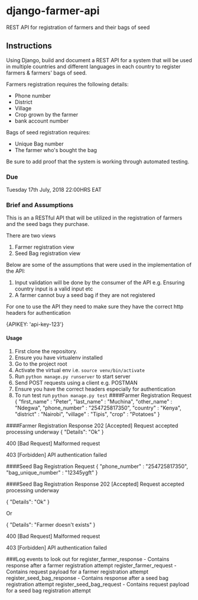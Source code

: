 # django-farmer-api

REST API for registration of farmers and their bags of seed


## Instructions

Using Django, build and document a REST API for a system that will be used in multiple countries and different languages in each country to  register farmers & farmers' bags of seed. 

Farmers registration requires the following details:
 - Phone number
 - District
 - Village 
 - Crop grown by the farmer 
 - bank account number 

Bags of seed registration requires:
 - Unique Bag number 
 - The farmer who's bought the bag 
 
 Be sure to add proof that the system is working through automated testing.  


### Due
Tuesday 17th July, 2018 22:00HRS EAT

### Brief and Assumptions
This is an a RESTful API that will be utilized in the registration of farmers and the seed bags they purchase.

There are two views
1. Farmer registration view
2. Seed Bag registration view

Below are some of the assumptions that were used in the implementation of the API:
1. Input validation will be done by the consumer of the API e.g. Ensuring country input is a valid input etc
2. A farmer cannot buy a seed bag if they are not registered

For one to use the API they need to make sure they have the correct http headers for authentication

{APIKEY: 'api-key-123'}

#### Usage
1. First clone the repository.
2. Ensure you have virtualenv installed
3. Go to the project root
4. Activate the virtual env i.e. `source venv/bin/activate`
5. Run `python manage.py runserver` to start server
6. Send POST requests using a client e.g. POSTMAN
7. Ensure you have the correct headers especially for authentication
8. To run test run `python manage.py test`
####Farmer Registration Request
{
    "first_name" : "Peter",
    "last_name" : "Muchina",
    "other_name" : "Ndegwa",
    "phone_number" : "254725817350",
    "country" : "Kenya",
    "district" : "Nairobi",
    "village" : "Tipis",
    "crop" : "Potatoes"
}

####Farmer Registration Response
202 [Accepted]  Request accepted processing underway
{
    "Details": "Ok"
}

400 [Bad Request] Malformed request

403 [Forbidden] API authentication failed

####Seed Bag Registration Request
{
    "phone_number" : "254725817350",
    "bag_unique_number" : "12345ygft"
}

####Seed Bag Registration Response
202 [Accepted]  Request accepted processing underway

{
    "Details": "Ok"
}

Or

{
    "Details": "Farmer doesn't exists"
}

400 [Bad Request] Malformed request

403 [Forbidden] API authentication failed


###Log events to look out for
register_farmer_response - Contains response after a farmer registration attempt
register_farmer_request - Contains request payload for a farmer registration attempt
register_seed_bag_response - Contains response after a seed bag registration attempt
register_seed_bag_request - Contains request payload for a seed bag registration attempt
